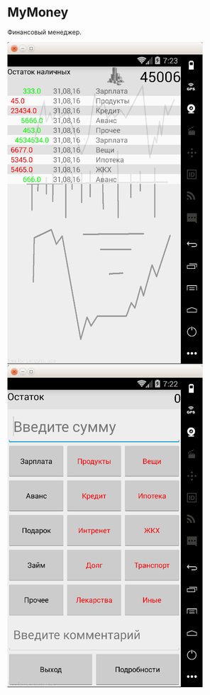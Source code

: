 # MyMoney

Финансовый менеджер.

![alt text](https://github.com/GesAid/MyMoney/blob/master/info.png)
![alt text](https://github.com/GesAid/MyMoney/blob/master/input.png)
